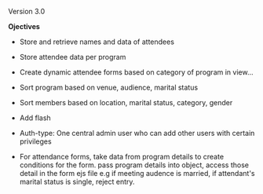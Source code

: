 Version 3.0

**Ojectives**

* Store and retrieve names and data of attendees
* Store attendee data per program
* Create dynamic attendee forms based on category of program in view...
* Sort program based on venue, audience, marital status
* Sort members based on location, marital status, category, gender
* Add flash
* Auth-type: One central admin user who can add other users with certain privileges



* For attendance forms, take data from program details to create conditions for the form. pass program details into object, access those detail in the form ejs file e.g if meeting audence is  married, if attendant's marital status is single, reject entry.

  <!-- Smart sms token
        VZtzrPbfChTUCmMl38xfZTntVolPff0JQBuhFOJvStSYNbol6GX2dID1pZgao4ocsH0AUk3I3XwuhU2h5v08V5odLdfN6UodIO2P -->